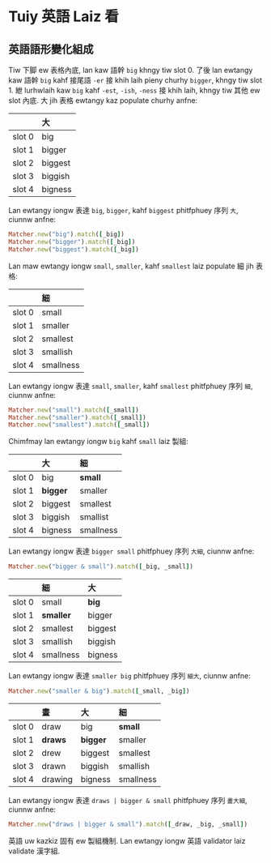 # Tuiy 英語 Laiz 看

## 英語語形變化組成

Tiw 下脚 ew 表格內底, lan kaw 語幹 `big` khngy tiw slot 0. 了後 lan ewtangy kaw 語幹 `big` kahf 接尾語 `-er` 接 khih laih pieny churhy `bigger`, khngy tiw slot 1. 紲 lurhwlaih kaw `big` kahf `-est`, `-ish`, `-ness` 接 khih laih, khngy tiw 其他 ew slot 內底. 大 jih 表格 ewtangy kaz populate churhy anfne:

| | 大 |
| :--- | :--- |
| slot 0 | big |
| slot 1 | bigger |
| slot 2 | biggest |
| slot 3 | biggish |
| slot 4 | bigness |

Lan ewtangy iongw 表達 `big`, `bigger`, kahf `biggest` phitfphuey 序列 `大`, ciunnw anfne:

```ruby
Matcher.new("big").match([_big])
Matcher.new("bigger").match([_big])
Matcher.new("biggest").match([_big])
```

Lan maw ewtangy iongw `small`, `smaller`, kahf `smallest` laiz populate 細 jih 表格:

| | 細 |
| :--- | :--- |
| slot 0 | small |
| slot 1 | smaller |
| slot 2 | smallest |
| slot 3 | smallish |
| slot 4 | smallness |

Lan ewtangy iongw 表達 `small`, `smaller`, kahf `smallest` phitfphuey 序列 `細`, ciunnw anfne:

```ruby
Matcher.new("small").match([_small])
Matcher.new("smaller").match([_small])
Matcher.new("smallest").match([_small])
```

Chimfmay lan ewtangy iongw `big` kahf `small` laiz 製組:

| | 大 | 細 |
| :--- | :--- | :--- |
| slot 0 | big | **small** |
| slot 1 | **bigger** | smaller |
| slot 2 | biggest | smallest |
| slot 3 | biggish | smallist |
| slot 4 | bigness | smallness |

Lan ewtangy iongw 表達 `bigger small` phitfphuey 序列 `大細`, ciunnw anfne:

```ruby
Matcher.new("bigger & small").match([_big, _small])
```

| | 細 | 大 |
| :--- | :--- | :--- |
| slot 0 | small | **big** |
| slot 1 | **smaller** | bigger |
| slot 2 | smallest | biggest |
| slot 3 | smallish | biggish |
| slot 4 | smallness | bigness |

Lan ewtangy iongw 表達 `smaller big` phitfphuey 序列 `細大`, ciunnw anfne:

```ruby
Matcher.new("smaller & big").match([_small, _big])
```

| | 畫 | 大 | 細 |
| :--- | :--- | :--- | :--- |
| slot 0 | draw | big | **small** |
| slot 1 | **draws** | **bigger** | smaller |
| slot 2 | drew | biggest | smallest |
| slot 3 | drawn | biggish | smallish |
| slot 4 | drawing | bigness | smallness |

Lan ewtangy iongw 表達 `draws | bigger & small` phitfphuey 序列 `畫大細`, ciunnw anfne:

```ruby
Matcher.new("draws | bigger & small").match([_draw, _big, _small])
```

英語 uw kazkiz 固有 ew 製組機制. Lan ewtangy iongw 英語 validator laiz validate 漢字組.
